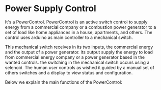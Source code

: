 # Power Supply Control

It's a PowerControl. PowerControl is an active switch control to supply energy from a commercial company or a combustion power generator to a set of load like home appliances in a house, apartments, and others. The control uses arduino as main controller to a mechanical switch.

This mechanical switch receives in its two inputs, the commercial energy and the output of a power generator. Its output supply the energy to load from commercial energy company or a power generator based in the wanted controls. the switching in the mechanical switch occurs using a selenoid. The human user controls as wished it guided by a manual set of others switches and a display to view status and configuration.

Below we explain the main functions of the PowerControl:
